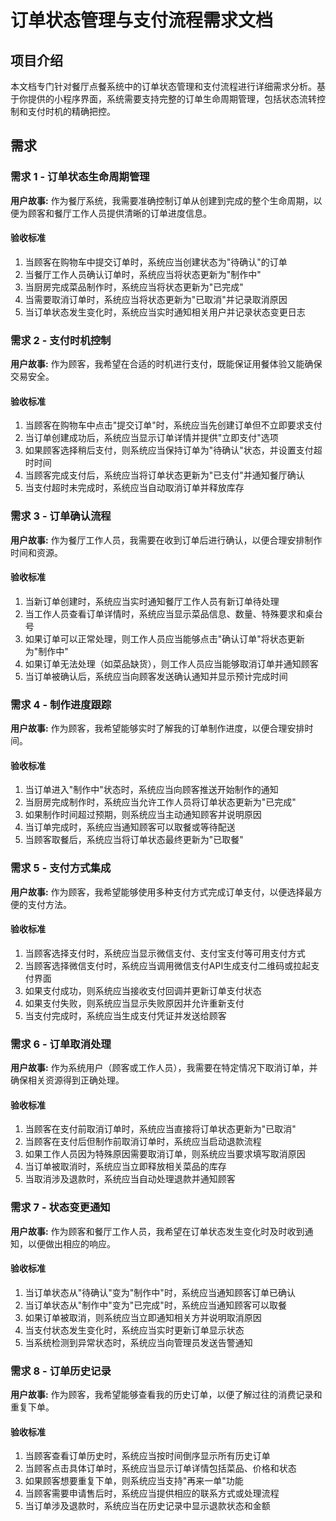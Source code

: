 # 订单状态管理与支付流程需求文档

## 项目介绍

本文档专门针对餐厅点餐系统中的订单状态管理和支付流程进行详细需求分析。基于你提供的小程序界面，系统需要支持完整的订单生命周期管理，包括状态流转控制和支付时机的精确把控。

## 需求

### 需求 1 - 订单状态生命周期管理

**用户故事:** 作为餐厅系统，我需要准确控制订单从创建到完成的整个生命周期，以便为顾客和餐厅工作人员提供清晰的订单进度信息。

#### 验收标准

1. 当顾客在购物车中提交订单时，系统应当创建状态为"待确认"的订单
2. 当餐厅工作人员确认订单时，系统应当将状态更新为"制作中"
3. 当厨房完成菜品制作时，系统应当将状态更新为"已完成"
4. 当需要取消订单时，系统应当将状态更新为"已取消"并记录取消原因
5. 当订单状态发生变化时，系统应当实时通知相关用户并记录状态变更日志

### 需求 2 - 支付时机控制

**用户故事:** 作为顾客，我希望在合适的时机进行支付，既能保证用餐体验又能确保交易安全。

#### 验收标准

1. 当顾客在购物车中点击"提交订单"时，系统应当先创建订单但不立即要求支付
2. 当订单创建成功后，系统应当显示订单详情并提供"立即支付"选项
3. 如果顾客选择稍后支付，则系统应当保持订单为"待确认"状态，并设置支付超时时间
4. 当顾客完成支付后，系统应当将订单状态更新为"已支付"并通知餐厅确认
5. 当支付超时未完成时，系统应当自动取消订单并释放库存

### 需求 3 - 订单确认流程

**用户故事:** 作为餐厅工作人员，我需要在收到订单后进行确认，以便合理安排制作时间和资源。

#### 验收标准

1. 当新订单创建时，系统应当实时通知餐厅工作人员有新订单待处理
2. 当工作人员查看订单详情时，系统应当显示菜品信息、数量、特殊要求和桌台号
3. 如果订单可以正常处理，则工作人员应当能够点击"确认订单"将状态更新为"制作中"
4. 如果订单无法处理（如菜品缺货），则工作人员应当能够取消订单并通知顾客
5. 当订单被确认后，系统应当向顾客发送确认通知并显示预计完成时间

### 需求 4 - 制作进度跟踪

**用户故事:** 作为顾客，我希望能够实时了解我的订单制作进度，以便合理安排时间。

#### 验收标准

1. 当订单进入"制作中"状态时，系统应当向顾客推送开始制作的通知
2. 当厨房完成制作时，系统应当允许工作人员将订单状态更新为"已完成"
3. 如果制作时间超过预期，则系统应当主动通知顾客并说明原因
4. 当订单完成时，系统应当通知顾客可以取餐或等待配送
5. 当顾客取餐后，系统应当将订单状态最终更新为"已取餐"

### 需求 5 - 支付方式集成

**用户故事:** 作为顾客，我希望能够使用多种支付方式完成订单支付，以便选择最方便的支付方法。

#### 验收标准

1. 当顾客选择支付时，系统应当显示微信支付、支付宝支付等可用支付方式
2. 当顾客选择微信支付时，系统应当调用微信支付API生成支付二维码或拉起支付界面
3. 如果支付成功，则系统应当接收支付回调并更新订单支付状态
4. 如果支付失败，则系统应当显示失败原因并允许重新支付
5. 当支付完成时，系统应当生成支付凭证并发送给顾客

### 需求 6 - 订单取消处理

**用户故事:** 作为系统用户（顾客或工作人员），我需要在特定情况下取消订单，并确保相关资源得到正确处理。

#### 验收标准

1. 当顾客在支付前取消订单时，系统应当直接将订单状态更新为"已取消"
2. 当顾客在支付后但制作前取消订单时，系统应当启动退款流程
3. 如果工作人员因为特殊原因需要取消订单，则系统应当要求填写取消原因
4. 当订单被取消时，系统应当立即释放相关菜品的库存
5. 当取消涉及退款时，系统应当自动处理退款并通知顾客

### 需求 7 - 状态变更通知

**用户故事:** 作为顾客和餐厅工作人员，我希望在订单状态发生变化时及时收到通知，以便做出相应的响应。

#### 验收标准

1. 当订单状态从"待确认"变为"制作中"时，系统应当通知顾客订单已确认
2. 当订单状态从"制作中"变为"已完成"时，系统应当通知顾客可以取餐
3. 如果订单被取消，则系统应当立即通知相关方并说明取消原因
4. 当支付状态发生变化时，系统应当实时更新订单显示状态
5. 当系统检测到异常状态时，系统应当向管理员发送告警通知

### 需求 8 - 订单历史记录

**用户故事:** 作为顾客，我希望能够查看我的历史订单，以便了解过往的消费记录和重复下单。

#### 验收标准

1. 当顾客查看订单历史时，系统应当按时间倒序显示所有历史订单
2. 当顾客点击具体订单时，系统应当显示订单详情包括菜品、价格和状态
3. 如果顾客想要重复下单，则系统应当支持"再来一单"功能
4. 当顾客需要申请售后时，系统应当提供相应的联系方式或处理流程
5. 当订单涉及退款时，系统应当在历史记录中显示退款状态和金额
